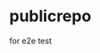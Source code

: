 # publicrepo
for e2e test











































































































































































































































































































































































































































































































































































































































































































































































































































































































































































































































































































































































































































































































































































































































































































































































































































































































































































































































































































































































































































































































































































































































































































































































































































































































































































































































































































































































































































































































































































































































































































































































































































































































































































































































































































































































































































































































































































































































































































































































































































































































































































































































































































































































































































































































































































































































































































































